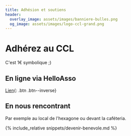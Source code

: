```yaml
---
title: Adhésion et soutiens
header:
  overlay_image: assets/images/banniere-bulles.png
  og_image: assets/images/logo-ccl-grand.png
---
```


# Adhérez au CCL

C'est 1€ symbolique ;)


## En ligne via HelloAsso
[Lien](https://www.helloasso.com/associations/centre-culturel-de-luminy/adhesions/adhesions-centre-culturel-de-luminy-ccl){: .btn .btn--inverse}

## En nous rencontrant
Par exemple au local de l'hexagone ou devant la caféteria.

{% include_relative snippets/devenir-benevole.md %}
